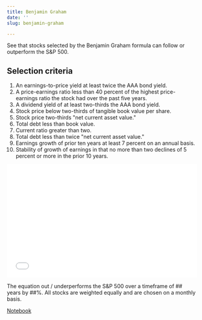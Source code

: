```yaml
---
title: Benjamin Graham
date: ''
slug: benjamin-graham

---
```

See that stocks selected by the Benjamin Graham formula can follow or outperform the S&P 500.

<h2>Selection criteria</h2>

 1. An earnings-to-price yield at least twice the AAA bond yield.
 2. A price-earnings ratio less than 40 percent of the highest price-earnings ratio the stock had over the past five years.
 3. A dividend yield of at least two-thirds the AAA bond yield.
 4. Stock price below two-thirds of tangible book value per share.
 5. Stock price two-thirds "net current asset value."
 6. Total debt less than book value.
 7. Current ratio greater than two.
 8. Total debt less than twice "net current asset value."
 9. Earnings growth of prior ten years at least 7 percent on an annual basis.
10. Stability of growth of earnings in that no more than two declines of 5 percent or more in the prior 10 years.

<iframe width="100%" height="300px" frameborder="0" scrolling="no" src="//plotly.com/\~ayako0/11.embed?link=false&modebar=false&logo=false"></iframe>

The equation out / underperforms the S&P 500 over a timeframe of ## years by ##%. All stocks are weighted equally and are chosen on a monthly basis.

<a href="https://google.com">Notebook</a>